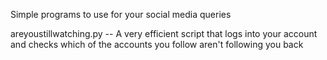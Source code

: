 Simple programs to use for your social media queries

areyoustillwatching.py -- A very efficient script that logs into your account and checks which of the accounts you follow aren't following you back
